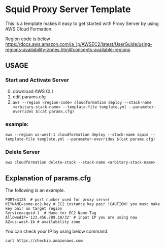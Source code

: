 # Squid Proxy Server Template

This is a template makes it easy to get started with Proxy Server by using AWS Cloud Formation.

Region code is below
https://docs.aws.amazon.com/ja_jp/AWSEC2/latest/UserGuide/using-regions-availability-zones.html#concepts-available-regions

## USAGE
### Start and Activate Server
0. download AWS CLI
1. edit params.cfg
2. `aws --region <region-code> cloudformation deploy --stack-name <arbitary-stack-name> --template-file template.yml --parameter-overrides $(cat params.cfg)`

### example:
`aws --region us-west-1 cloudformation deploy --stack-name squid --template-file template.yml --parameter-overrides $(cat params.cfg)`

### Delete Server
`aws cloudformation delete-stack --stack-name <arbitary-stack-name>`

## Explanation of params.cfg
The following is an example.
```
PORT=3128  # port number used for proxy server
KEYNAME=some-ec2-key # EC2 instance key pair !CAUTION! you must make key pair on target region
Service=squid-1  # Name for EC2 Name Tag 
AllowedIP='123.456.789.10/32' # input IP you are using now
AZ=us-west-1b # availability zone 
```

You can check your IP by using below command. 
```
curl https://checkip.amazonaws.com
```
